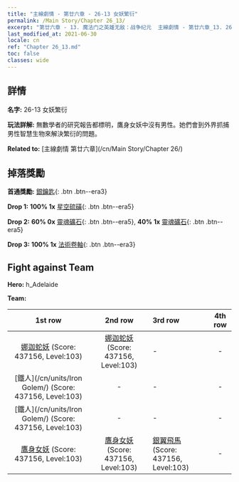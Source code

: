 ```yaml
---
title: "主線劇情 - 第廿六章 - 26-13 女妖繁衍"
permalink: /Main Story/Chapter 26_13/
excerpt: "第廿六章 - 13. 魔法门之英雄无敌：战争纪元  主線劇情 - 第廿六章_13. 26-13 女妖繁衍"
last_modified_at: 2021-06-30
locale: cn
ref: "Chapter 26_13.md"
toc: false
classes: wide
---
```


## 詳情

 **名字:** 26-13 女妖繁衍

 **玩法詳解:** 無數學者的研究報告都標明，鷹身女妖中沒有男性。她們會到外界抓捕男性智慧生物來解決繁衍的問題。

 **Related to:** [主線劇情 第廿六章](/cn/Main Story/Chapter 26/)

## 掉落獎勵

 **首通獎勵:** [銀鑰匙](/cn/Items/con_693/){: .btn .btn--era3}

 **Drop 1:** **100% 1x** [星空硫磺](/cn/Items/mat_92/){: .btn .btn--era5}

 **Drop 2:** **60% 0x** [靈魂礦石](/cn/Items/mat_82/){: .btn .btn--era5}, **40% 1x** [靈魂礦石](/cn/Items/mat_82/){: .btn .btn--era5}

 **Drop 3:** **100% 1x** [法術卷軸](/cn/Items/con_694/){: .btn .btn--era3}


## Fight against Team
 **Hero:** h_Adelaide

 **Team:**


  | 1st row | 2nd row | 3rd row | 4th row |
  |:----:|:----:|:----|:----:|
  | [娜迦蛇妖](/cn/units/Naga/) (Score: 437156, Level:103)  | [娜迦蛇妖](/cn/units/Naga/) (Score: 437156, Level:103)  | - | - |
  | [鐵人](/cn/units/Iron Golem/) (Score: 437156, Level:103)  | - | - | - |
  | [鐵人](/cn/units/Iron Golem/) (Score: 437156, Level:103)  | - | - | - |
  | [鷹身女妖](/cn/units/Harpy/) (Score: 437156, Level:103)  | [鷹身女妖](/cn/units/Harpy/) (Score: 437156, Level:103)  | [銀翼飛馬](/cn/units/Pegasus/) (Score: 437156, Level:103)  | - |


